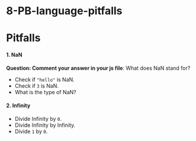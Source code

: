 # 8-PB-language-pitfalls

# Pitfalls 

#### 1. NaN
**Question: Comment your answer in your js file**: What does NaN stand for? 
* Check if `"hello"` is NaN. 
* Check if `3` is NaN.
* What is the type of NaN?

#### 2. Infinity
* Divide Infinity by `0`. 
* Divide Infinity by Infinity. 
* Divide `1` by `0`.
